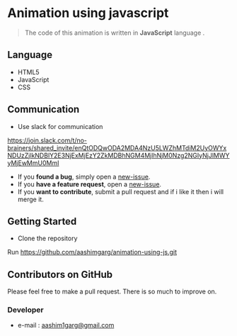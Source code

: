 # Animation using javascript



> The code of this animation is written in **JavaScript** language .


## Language

-   HTML5
-   JavaScript
-   CSS

## Communication
-   Use slack for communication 

 https://join.slack.com/t/no-brainers/shared_invite/enQtODQwODA2MDA4NzU5LWZhMTdiM2UyOWYxNDUzZjlkNDBlY2E3NjExMjEzY2ZkMDBhNGM4MjlhNjM0Nzg2NGIyNjJlMWYyMjEwMmU0MmI
-   If you  **found a bug**, simply open a [new-issue](https://github.com/aashimgarg/animation-using-js/issues/new).
-   If you  **have a feature request**, open a [new-issue](https://github.com/aashimgarg/animation-using-js/issues/new).
-   If you  **want to contribute**, submit a pull request and if i like it then i will merge it.


## Getting Started

-   Clone the repository

Run  https://github.com/aashimgarg/animation-using-js.git


## Contributors on GitHub

Please feel free to make a pull request. There is so much to improve on.

### Developer
-   e-mail :  [aashim1garg@gmail.com](mailto:aashim1garg@gmail.com)



